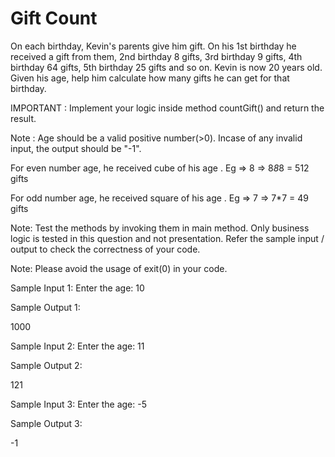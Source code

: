 # Gift Count

On each birthday, Kevin's parents give him gift. On his 1st birthday he received a gift from them, 2nd birthday 8 gifts, 3rd birthday 9 gifts, 4th birthday 64 gifts, 5th birthday 25 gifts and so on. Kevin is now 20 years old. Given his age, help him calculate how many gifts he can get for that birthday.

IMPORTANT :  Implement your logic inside method countGift() and return the result.

Note : Age should be a valid positive number(>0). Incase of any invalid input, the output should be "-1".

For even number age, he received cube of his age . Eg => 8  => 8*8*8 = 512 gifts

For odd number age, he received square of his age . Eg => 7 => 7*7 = 49 gifts

Note: Test the methods by invoking them in main method. Only business logic is tested in this question and not presentation. Refer the sample input / output to check the correctness of your code.

Note: Please avoid the usage of exit(0) in your code.  

Sample Input 1:
Enter the age: 10

Sample Output 1:

1000


Sample Input 2:
Enter the age: 11

Sample Output 2:

121


Sample Input 3:
Enter the age: -5

Sample Output 3:

-1
